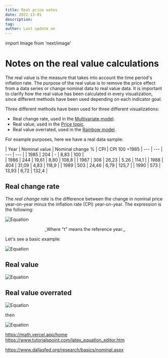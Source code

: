```yaml
---
title: Real price notes
date: 2022-11-01
description:
tag:
author: Last update on
---
```


import Image from 'next/image'

# Notes on the real value calculations

The real value is the measure that takes into account the time period's inflation rate. The purpose of the real value is to remove the price effect from a data series or change nominal data to real value data. It is important to clarify how the real value has been calculated in every visualization, since different methods have been used depending on each indicator goal.

Three different methods have been used for three different visualizations:

- Real change rate, used in the [Multivariate model](posts/multivariate).
- Real value, used in the [Price topic](posts/price).
- Real value overrated, used in the [Rainbow model](posts/rainbow).

For example purposes, here we have a real data sample:

| Year | Nominal value | Nominal change % | CPI | CPI 100 =1985
| --- | --- | --- | --- |
| 1985 | 204 | - | 8,83 | 100  |  
| 1986 | 244 | 19,61 | 8,80 | 108,8 |
| 1987 | 308 | 26,23 | 5.26 | 114,1 |
| 1988 | 404 | 31,09 | 4,83 | 118,9 |
| 1989 | 503 | 24,46 | 6,79 | 125,7 |
| 1990 | 573 | 13,93 | 6,72 | 132,4 |

## Real change rate

The _real change rate_ is the difference between the change in nominal price year-on-year minus the inflation rate (CPI) year-on-year. The expression is the following:

![Equation](https://math.vercel.app/?bgcolor=auto&from=Real\:change\:rate\:_{t}=Nominal\:rate\:_{t}-Inflation\:rate\:_{t})
<p align="center">_Where "t" means the reference year._</p>

Let's see a basic example:

![Equation](https://math.vercel.app/?bgcolor=auto&from=Real\:change\:rate\:_{1989}=24,46\:-6,79\:=17,67)

## Real value

![Equation](https://math.vercel.app?from=Real\:value\:_{t}=\frac{Nominal\:value\:_{t}}{Price\:index\:_{t}}\times100)

## Real value overrated

![Equation](https://math.vercel.app?from=Real\:value\:overrated\:_{t}=Nominal\:value\:_{t}-Overrated\:Inflation\:_{t})

then

![Equation](https://math.vercel.app/?bgcolor=auto&from=Overrated\:Inflation\:_{t}=\displaystyle\sum\limits_{t=1985}^n\:\frac{Nominal\:value\:_{t}\:\times\:Inflation\:_{t}}{100})


https://math.vercel.app/home
https://www.tutorialspoint.com/latex_equation_editor.htm

https://www.dallasfed.org/research/basics/nominal.aspx

